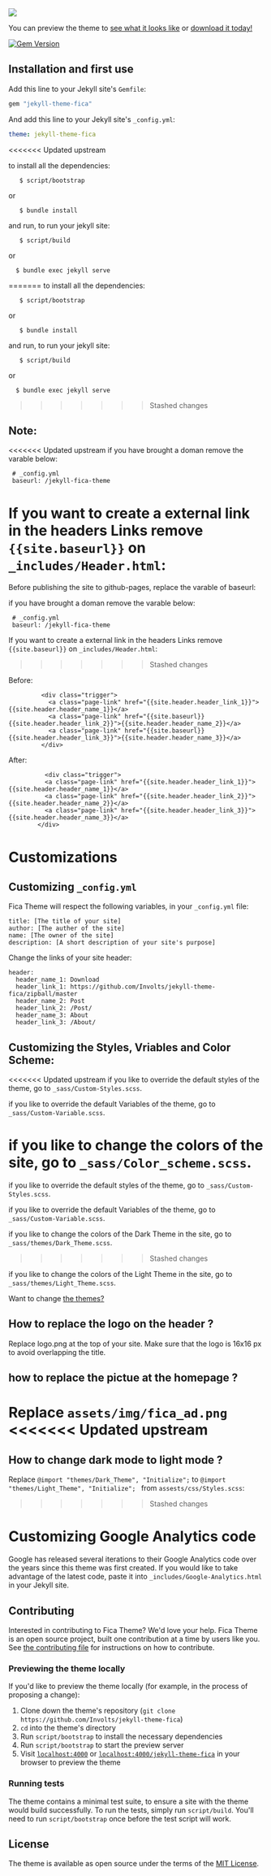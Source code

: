 <img src="https://user-images.githubusercontent.com/100028421/160099110-7571a93c-a1a1-4f45-b969-d7f4dccc3b4c.png"/>

You can preview the theme to [see what it looks like](https://involts.github.io/jekyll-theme-fica/) or
[download it today!](https://github.com/Involts/jekyll-theme-fica/zipball/master)

[![Gem Version](https://badge.fury.io/rb/jekyll-theme-fica.svg)](https://badge.fury.io/rb/jekyll-theme-fica)

## Installation and first use

Add this line to your Jekyll site's `Gemfile`:

```ruby
gem "jekyll-theme-fica"
```

And add this line to your Jekyll site's `_config.yml`:

```yaml
theme: jekyll-theme-fica
```

<<<<<<< Updated upstream


to install all the dependencies:
 ```
    $ script/bootstrap
 ```    
or
 ```   
    $ bundle install
 ```
and run, to run your jekyll site:
 ```
    $ script/build
  ```   
or
  ```  
    $ bundle exec jekyll serve
  ```  
=======
to install all the dependencies:

```
   $ script/bootstrap
```

or

```
   $ bundle install
```

and run, to run your jekyll site:

```
   $ script/build
```

or

```
  $ bundle exec jekyll serve
```

>>>>>>> Stashed changes
## Note:

<<<<<<< Updated upstream
  if you have brought a doman remove the varable below: 
  ```
   # _config.yml
   baseurl: /jekyll-fica-theme
  ```
 If you want to create a external link in the headers Links remove `{{site.baseurl}}` on `_includes/Header.html`:
=======
Before publishing the site to github-pages, replace the varable of baseurl:

if you have brought a doman remove the varable below:

```
 # _config.yml
 baseurl: /jekyll-fica-theme
```

If you want to create a external link in the headers Links remove `{{site.baseurl}}` on `_includes/Header.html`:
>>>>>>> Stashed changes

Before:

```
         <div class="trigger">
           <a class="page-link" href="{{site.header.header_link_1}}">{{site.header.header_name_1}}</a>
           <a class="page-link" href="{{site.baseurl}}{{site.header.header_link_2}}">{{site.header.header_name_2}}</a>
           <a class="page-link" href="{{site.baseurl}}{{site.header.header_link_3}}">{{site.header.header_name_3}}</a>
         </div>
```

After:

```
          <div class="trigger">
          <a class="page-link" href="{{site.header.header_link_1}}">{{site.header.header_name_1}}</a>
          <a class="page-link" href="{{site.header.header_link_2}}">{{site.header.header_name_2}}</a>
          <a class="page-link" href="{{site.header.header_link_3}}">{{site.header.header_name_3}}</a>
        </div>
```

# Customizations

## Customizing `_config.yml`

Fica Theme will respect the following variables, in your `_config.yml` file:

```
title: [The title of your site]
author: [The auther of the site]
name: [The owner of the site]
description: [A short description of your site's purpose]
```

Change the links of your site header:

```
header:
  header_name_1: Download
  header_link_1: https://github.com/Involts/jekyll-theme-fica/zipball/master
  header_name_2: Post
  header_link_2: /Post/
  header_name_3: About
  header_link_3: /About/
```

## Customizing the Styles, Vriables and Color Scheme:
<<<<<<< Updated upstream
if you like to override the default styles of the theme, go to `_sass/Custom-Styles.scss`.

if you like to override the default Variables of the theme, go to `_sass/Custom-Variable.scss`.

if you like to change the colors of the site, go to `_sass/Color_scheme.scss`.
=======

if you like to override the default styles of the theme, go to `_sass/Custom-Styles.scss`.

if you like to override the default Variables of the theme, go to `_sass/Custom-Variable.scss`.

if you like to change the colors of the Dark Theme in the site, go to `_sass/themes/Dark_Theme.scss`.
>>>>>>> Stashed changes

if you like to change the colors of the Light Theme in the site, go to `_sass/themes/Light_Theme.scss`.

Want to change [the themes?](#how-to-change-dark-mode-to-light-mode)
## How to replace the logo on the header ?

Replace logo.png at the top of your site.
Make sure that the logo is 16x16 px to avoid overlapping the title.

## how to replace the pictue at the homepage ?

Replace `assets/img/fica_ad.png`
<<<<<<< Updated upstream
=======

## How to change dark mode to light mode ?

Replace ` @import "themes/Dark_Theme", "Initialize"; ` to `@import "themes/Light_Theme", "Initialize"; ` from `assests/css/Styles.scss`:


>>>>>>> Stashed changes
# Customizing Google Analytics code

Google has released several iterations to their Google Analytics code over the years since this theme was first created. If you would like to take advantage of the latest code, paste it into `_includes/Google-Analytics.html` in your Jekyll site.

## Contributing

Interested in contributing to Fica Theme? We'd love your help. Fica Theme is an open source project, built one contribution at a time by users like you. See [the contributing file](docs/contributing.md) for instructions on how to contribute.

### Previewing the theme locally

If you'd like to preview the theme locally (for example, in the process of proposing a change):

1. Clone down the theme's repository (`git clone https://github.com/Involts/jekyll-theme-fica`)
2. `cd` into the theme's directory
3. Run `script/bootstrap` to install the necessary dependencies
4. Run `script/bootstrap` to start the preview server
5. Visit [`localhost:4000`](http://localhost:4000) or [`localhost:4000/jekyll-theme-fica`](http://localhost:4000/jekyll-theme-fica) in your browser to preview the theme

### Running tests

The theme contains a minimal test suite, to ensure a site with the theme would build successfully. To run the tests, simply run `script/build`. You'll need to run `script/bootstrap` once before the test script will work.

## License

The theme is available as open source under the terms of the [MIT License](https://opensource.org/licenses/MIT).
